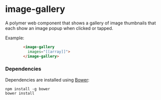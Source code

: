 # image-gallery

A polymer web component that shows a gallery of image thumbnails that each show an image popup when clicked or tapped.

Example:
```html
        <image-gallery
          images="[[array]]">
        </image-gallery>
```

### Dependencies

Dependencies are installed using [Bower](http://bower.io/):

    npm install -g bower
    bower install
